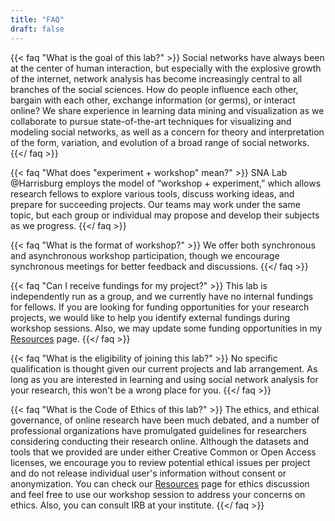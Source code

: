 ```yaml
---
title: "FAQ"
draft: false
---
```


{{< faq "What is the goal of this lab?" >}}
Social networks have always been at the center of human interaction, but especially with the explosive growth of the internet, network analysis has become increasingly central to all branches of the social sciences. How do people influence each other, bargain with each other, exchange information (or germs), or interact online? We share experience in learning data mining and visualization as we collaborate to pursue state-of-the-art techniques for visualizing and modeling social networks, as well as a concern for theory and interpretation of the form, variation, and evolution of a broad range of social networks.
{{</ faq >}}

{{< faq "What does "experiment + workshop" mean?" >}}
SNA Lab @Harrisburg employs the model of “workshop + experiment,” which allows research fellows to explore various tools, discuss working ideas, and prepare for succeeding projects. Our teams may work under the same topic, but each group or individual may propose and develop their subjects as we progress.
{{</ faq >}}

{{< faq "What is the format of workshop?" >}}
We offer both synchronous and asynchronous workshop participation, though we encourage synchronous meetings for better feedback and discussions.
{{</ faq >}}

{{< faq "Can I receive fundings for my project?" >}}
This lab is independently run as a group, and we currently have no internal fundings for fellows. If you are looking for funding opportunities for your research projects, we would like to help you identify external fundings during workshop sessions. Also, we may update some funding opportunities in my [Resources](https://snalab.netlify.app/resources/) page.
{{</ faq >}}

{{< faq "What is the eligibility of joining this lab?" >}}
No specific qualification is thought given our current projects and lab arrangement. As long as you are interested in learning and using social network analysis for your research, this won't be a wrong place for you.
{{</ faq >}}

{{< faq "What is the Code of Ethics of this lab?" >}}
The ethics, and ethical governance, of online research have been much debated, and a number of professional organizations have promulgated guidelines for researchers considering conducting their research online. Although the datasets and tools that we provided are under either Creative Common or Open Access licenses, we encourage you to review potential ethical issues per project and do not release individual user's information without consent or anonymization. You can check our [Resources](https://snalab.netlify.app/resources/) page for ethics discussion and feel free to use our workshop session to address your concerns on ethics. Also, you can consult IRB at your institute.
{{</ faq >}}

